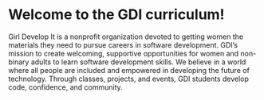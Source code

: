 # Welcome to the GDI curriculum!
Girl Develop It is a nonprofit organization devoted to getting women the materials they need to pursue careers in software development. GDI’s mission to create welcoming, supportive opportunities for women and non-binary adults to learn software development skills. We believe in a world where all people are included and empowered in developing the future of technology. Through classes, projects, and events, GDI students develop code, confidence, and community.
